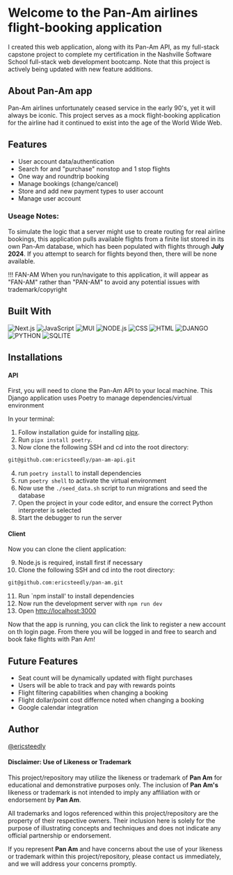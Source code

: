 # Welcome to the Pan-Am airlines flight-booking application
I created this web application, along with its Pan-Am API, as my full-stack capstone project to complete my certification in the Nashville Software School full-stack web development bootcamp. Note that this project is actively being updated with new feature additions.

## About Pan-Am app
Pan-Am airlines unfortunately ceased service in the early 90's, yet it will always be iconic. This project serves as a mock flight-booking application for the airline had it continued to exist into the age of the World Wide Web. 

## Features
* User account data/authentication
* Search for and "purchase" nonstop and 1 stop flights
* One way and roundtrip booking
* Manage bookings (change/cancel)
* Store and add new payment types to user account
* Manage user account

### Useage Notes: 
To simulate the logic that a server might use to create routing for real airline bookings, this application pulls available flights from a finite list stored in its own Pan-Am database, which has been populated with flights through **July 2024**. If you attempt to search for flights beyond then, there will be none available.

!!! FAN-AM 
 When you run/navigate to this application, it will appear as "FAN-AM" rather than "PAN-AM" to avoid any potential issues with trademark/copyright

## Built With
![Next.js](https://img.shields.io/badge/next.js-000000?style=for-the-badge&logo=nextdotjs&logoColor=white)
![JavaScript](https://img.shields.io/badge/JavaScript-F7DF1E?style=for-the-badge&logo=javascript&logoColor=black)
![MUI](https://img.shields.io/badge/Material--UI-0081CB?style=for-the-badge&logo=material-ui&logoColor=white)
![NODE.js](	https://img.shields.io/badge/Node.js-43853D?style=for-the-badge&logo=node.js&logoColor=white)
![CSS](	https://img.shields.io/badge/CSS-239120?&style=for-the-badge&logo=css3&logoColor=white)
![HTML](https://img.shields.io/badge/HTML5-E34F26?style=for-the-badge&logo=html5&logoColor=white)
![DJANGO](https://img.shields.io/badge/Django-092E20?style=for-the-badge&logo=django&logoColor=white)
![PYTHON](https://img.shields.io/badge/Python-3776AB?style=for-the-badge&logo=python&logoColor=white)
![SQLITE](https://img.shields.io/badge/SQLite-07405E?style=for-the-badge&logo=sqlite&logoColor=white)

## Installations
#### API
First, you will need to clone the Pan-Am API to your local machine. This Django application uses Poetry to manage dependencies/virtual environment

In your terminal:
1. Follow installation guide for installing [pipx](https://pipx.pypa.io/stable/installation/).
2. Run `pipx install poetry`.
3. Now clone the following SSH and cd into the root directory:
```bash
git@github.com:ericsteedly/pan-am-api.git
```
4. run `poetry install` to install dependencies
5. run `poetry shell` to activate the virtual environment
6. Now use the `./seed_data.sh` script to run migrations and seed the database
7. Open the project in your code editor, and ensure the correct Python interpreter is selected
8. Start the debugger to run the server

#### Client
Now you can clone the client application:

9. Node.js is required, install first if necessary
10. Clone the following SSH and cd into the root directory:
```bash
git@github.com:ericsteedly/pan-am.git
```
11. Run `npm install' to install dependencies
12. Now run the development server with `npm run dev`
13. Open [http://localhost:3000](http://localhost:3000)

Now that the app is running, you can click the link to register a new account on th login page. From there you will be logged in and free to search and book fake flights with Pan Am!

## Future Features
* Seat count will be dynamically updated with flight purchases
* Users will be able to track and pay with rewards points
* Flight filtering capabilities when changing a booking
* Flight dollar/point cost differnce noted when changing a booking
* Google calendar integration

## Author
[@ericsteedly](https://github.com/ericsteedly)

#### Disclaimer: Use of Likeness or Trademark

This project/repository may utilize the likeness or trademark of **Pan Am** for educational and demonstrative purposes only. The inclusion of **Pan Am's** likeness or trademark is not intended to imply any affiliation with or endorsement by **Pan Am**.

All trademarks and logos referenced within this project/repository are the property of their respective owners. Their inclusion here is solely for the purpose of illustrating concepts and techniques and does not indicate any official partnership or endorsement.

If you represent **Pan Am** and have concerns about the use of your likeness or trademark within this project/repository, please contact us immediately, and we will address your concerns promptly.
